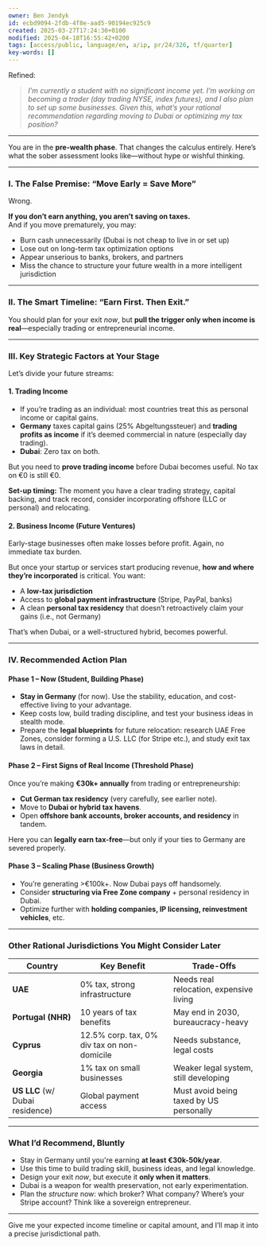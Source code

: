 ```yaml
---
owner: Ben Jendyk
id: ecbd9094-2fdb-4f8e-aad5-90194ec925c9
created: 2025-03-27T17:24:30+0100
modified: 2025-04-18T16:55:42+0200
tags: [access/public, language/en, a/ip, pr/24/326, tf/quarter]
key-words: []
---
```


Refined:

> *I’m currently a student with no significant income yet. I’m working on becoming a trader (day trading NYSE, index futures), and I also plan to set up some businesses. Given this, what’s your rational recommendation regarding moving to Dubai or optimizing my tax position?*

---

You are in the **pre-wealth phase**. That changes the calculus entirely. Here’s what the sober assessment looks like—without hype or wishful thinking.

---

### **I. The False Premise: “Move Early = Save More”**

Wrong.

**If you don’t earn anything, you aren’t saving on taxes.**  
And if you move prematurely, you may:

- Burn cash unnecessarily (Dubai is not cheap to live in or set up)
- Lose out on long-term tax optimization options
- Appear unserious to banks, brokers, and partners
- Miss the chance to structure your future wealth in a more intelligent jurisdiction

---

### **II. The Smart Timeline: “Earn First. Then Exit.”**

You should plan for your exit *now*, but **pull the trigger only when income is real**—especially trading or entrepreneurial income.

---

### **III. Key Strategic Factors at Your Stage**

Let’s divide your future streams:

#### **1. Trading Income**

- If you’re trading as an individual: most countries treat this as personal income or capital gains.
- **Germany** taxes capital gains (25% Abgeltungssteuer) and **trading profits as income** if it’s deemed commercial in nature (especially day trading).
- **Dubai**: Zero tax on both.

But you need to **prove trading income** before Dubai becomes useful. No tax on €0 is still €0.

**Set-up timing:** The moment you have a clear trading strategy, capital backing, and track record, consider incorporating offshore (LLC or personal) and relocating.

#### **2. Business Income (Future Ventures)**

Early-stage businesses often make losses before profit. Again, no immediate tax burden.

But once your startup or services start producing revenue, **how and where they’re incorporated** is critical. You want:

- A **low-tax jurisdiction**
- Access to **global payment infrastructure** (Stripe, PayPal, banks)
- A clean **personal tax residency** that doesn’t retroactively claim your gains (i.e., not Germany)

That’s when Dubai, or a well-structured hybrid, becomes powerful.

---

### **IV. Recommended Action Plan**

#### **Phase 1 – Now (Student, Building Phase)**

- **Stay in Germany** (for now). Use the stability, education, and cost-effective living to your advantage.
- Keep costs low, build trading discipline, and test your business ideas in stealth mode.
- Prepare the **legal blueprints** for future relocation: research UAE Free Zones, consider forming a U.S. LLC (for Stripe etc.), and study exit tax laws in detail.

#### **Phase 2 – First Signs of Real Income (Threshold Phase)**

Once you’re making **€30k+ annually** from trading or entrepreneurship:

- **Cut German tax residency** (very carefully, see earlier note).
- Move to **Dubai or hybrid tax havens**.
- Open **offshore bank accounts, broker accounts, and residency** in tandem.

Here you can **legally earn tax-free**—but only if your ties to Germany are severed properly.

#### **Phase 3 – Scaling Phase (Business Growth)**

- You’re generating >€100k+. Now Dubai pays off handsomely.
- Consider **structuring via Free Zone company** + personal residency in Dubai.
- Optimize further with **holding companies, IP licensing, reinvestment vehicles**, etc.

---

### **Other Rational Jurisdictions You Might Consider Later**

| Country     | Key Benefit                               | Trade-Offs                                |
|-------------|--------------------------------------------|--------------------------------------------|
| **UAE**     | 0% tax, strong infrastructure               | Needs real relocation, expensive living    |
| **Portugal (NHR)** | 10 years of tax benefits             | May end in 2030, bureaucracy-heavy         |
| **Cyprus**  | 12.5% corp. tax, 0% div tax on non-domicile | Needs substance, legal costs               |
| **Georgia** | 1% tax on small businesses                  | Weaker legal system, still developing      |
| **US LLC** (w/ Dubai residence) | Global payment access     | Must avoid being taxed by US personally    |

---

### **What I’d Recommend, Bluntly**

- Stay in Germany until you're earning **at least €30k-50k/year**.
- Use this time to build trading skill, business ideas, and legal knowledge.
- Design your exit *now*, but execute it **only when it matters**.
- Dubai is a weapon for wealth preservation, not early experimentation.
- Plan the *structure* now: which broker? What company? Where’s your Stripe account? Think like a sovereign entrepreneur.

---

Give me your expected income timeline or capital amount, and I’ll map it into a precise jurisdictional path.